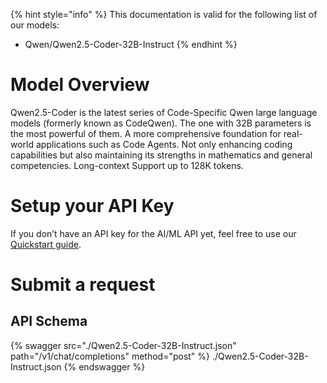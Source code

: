 [#references:start]: <> ({ "template": "openapi" })
{% hint style="info" %}
This documentation is valid for the following list of our models:
* Qwen/Qwen2.5-Coder-32B-Instruct
{% endhint %}

# Model Overview
Qwen2.5-Coder is the latest series of Code-Specific Qwen large language models (formerly known as CodeQwen). The one with 32B parameters is the most powerful of them.
A more comprehensive foundation for real-world applications such as Code Agents. Not only enhancing coding capabilities but also maintaining its strengths in mathematics and general competencies.
Long-context Support up to 128K tokens.

# Setup your API Key
If you don’t have an API key for the AI/ML API yet, feel free to use our [Quickstart guide](https://docs.aimlapi.com/quickstart/setting-up).

# Submit a request
## API Schema
{% swagger src="./Qwen2.5-Coder-32B-Instruct.json" path="/v1/chat/completions" method="post" %}
./Qwen2.5-Coder-32B-Instruct.json
{% endswagger %}

[#references:end]: <> ({})